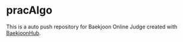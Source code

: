 # pracAlgo
This is a auto push repository for Baekjoon Online Judge created with [BaekjoonHub](https://github.com/BaekjoonHub/BaekjoonHub).
